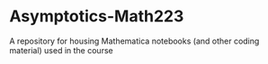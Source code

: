 # Asymptotics-Math223
A repository for housing Mathematica notebooks (and other coding material) used in the course 
